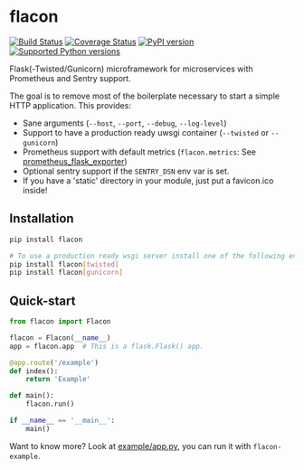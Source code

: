 # flacon

[![Build Status](https://travis-ci.org/iksaif/flacon.svg?branch=master)](https://travis-ci.org/iksaif/flacon)
[![Coverage Status](https://coveralls.io/repos/github/iksaif/flacon/badge.svg)](https://coveralls.io/github/iksaif/flacon?branch=master)
[![PyPI version](https://badge.fury.io/py/flacon.svg)](https://badge.fury.io/py/flacon)
[![Supported Python versions](https://img.shields.io/pypi/pyversions/flacon.svg)](https://pypi.python.org/pypi/flacon/)

Flask(-Twisted/Gunicorn) microframework for microservices with Prometheus and Sentry support.

The goal is to remove most of the boilerplate necessary to start a simple HTTP application.
This provides:

* Sane arguments (`--host`, `--port`, `--debug`, `--log-level`)
* Support to have a production ready uwsgi container (`--twisted` or `--gunicorn`)
* Prometheus support with default metrics (`flacon.metrics`: See [prometheus_flask_exporter](https://github.com/rycus86/prometheus_flask_exporter))
* Optional sentry support if the `SENTRY_DSN` env var is set.
* If you have a 'static' directory in your module, just put a favicon.ico inside!

## Installation

```bash
pip install flacon

# To use a production ready wsgi server install one of the following extra requirements
pip install flacon[twisted]
pip install flacon[gunicorn]
```

## Quick-start

```python
from flacon import Flacon

flacon = Flacon(__name__)
app = flacon.app  # This is a flask.Flask() app.

@app.route('/example')
def index():
    return 'Example'

def main():
    flacon.run()

if __name__ == '__main__':
    main()
```

Want to know more? Look at [example/app.py](example/app.py), you can run it with `flacon-example`.
